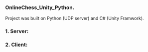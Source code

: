 ### OnlineChess_Unity_Python. 
Project was built on Python (UDP server) and C# (Unity Framwork). 
### 1. Server:
### 2. Client:
